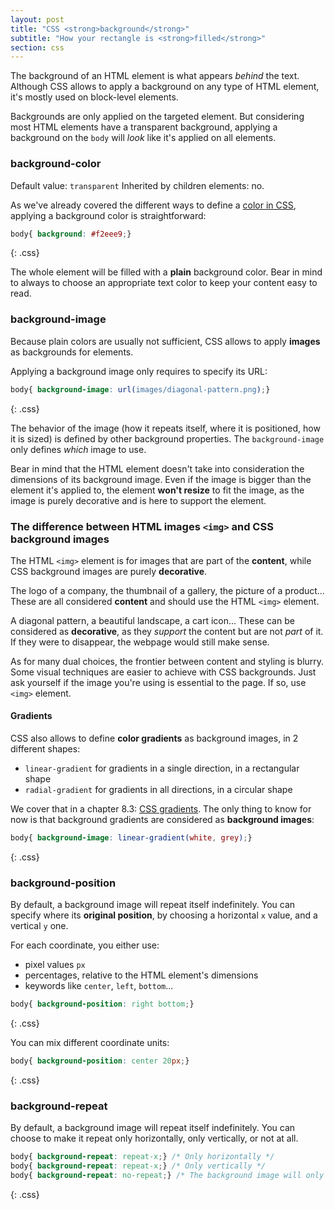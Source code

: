 ```yaml
---
layout: post
title: "CSS <strong>background</strong>"
subtitle: "How your rectangle is <strong>filled</strong>"
section: css
---
```


The background of an HTML element is what appears _behind_ the text. Although CSS allows to apply a background on any type of HTML element, it's mostly used on block-level elements.

Backgrounds are only applied on the targeted element. But considering most HTML elements have a transparent background, applying a background on the `body` will _look_ like it's applied on all elements.

### background-color

Default value: `transparent`
Inherited by children elements: no.

As we've already covered the different ways to define a [color in CSS](/css-color-units.html), applying a background color is straightforward:

```css
body{ background: #f2eee9;}
```
{: .css}

The whole element will be filled with a **plain** background color. Bear in mind to always to choose an appropriate text color to keep your content easy to read.

### background-image

Because plain colors are usually not sufficient, CSS allows to apply **images** as backgrounds for elements.

Applying a background image only requires to specify its URL:

```css
body{ background-image: url(images/diagonal-pattern.png);}
```
{: .css}

The behavior of the image (how it repeats itself, where it is positioned, how it is sized) is defined by other background properties. The `background-image` only defines _which_ image to use.

Bear in mind that the HTML element doesn't take into consideration the dimensions of its background image. Even if the image is bigger than the element it's applied to, the element **won't resize** to fit the image, as the image is purely decorative and is here to support the element.

### The difference between HTML images `<img>` and CSS background images

The HTML `<img>` element is for images that are part of the **content**, while CSS background images are purely **decorative**. 

The logo of a company, the thumbnail of a gallery, the picture of a product... These are all considered **content** and should use the HTML `<img>` element.

A diagonal pattern, a beautiful landscape, a cart icon... These can be considered as **decorative**, as they _support_ the content but are not _part_ of it. If they were to disappear, the webpage would still make sense.

As for many dual choices, the frontier between content and styling is blurry. Some visual techniques are easier to achieve with CSS backgrounds. Just ask yourself if the image you're using is essential to the page. If so, use `<img>` element.

#### Gradients

CSS also allows to define **color gradients** as background images, in 2 different shapes:

* `linear-gradient` for gradients in a single direction, in a rectangular shape
* `radial-gradient` for gradients in all directions, in a circular shape

We cover that in a chapter 8.3: [CSS gradients](/css-gradients.html). The only thing to know for now is that background gradients are considered as **background images**:

```css
body{ background-image: linear-gradient(white, grey);}
```
{: .css}

### background-position

By default, a background image will repeat itself indefinitely. You can specify where its **original position**, by choosing a horizontal `x` value, and a vertical `y` one.

For each coordinate, you either use:

* pixel values `px`
* percentages, relative to the HTML element's dimensions
* keywords like `center`, `left`, `bottom`...

```css
body{ background-position: right bottom;}
```
{: .css}

You can mix different coordinate units:

```css
body{ background-position: center 20px;}
```
{: .css}

### background-repeat

By default, a background image will repeat itself indefinitely. You can choose to make it repeat only horizontally, only vertically, or not at all.

```css
body{ background-repeat: repeat-x;} /* Only horizontally */
body{ background-repeat: repeat-x;} /* Only vertically */
body{ background-repeat: no-repeat;} /* The background image will only appear once */
```
{: .css}
